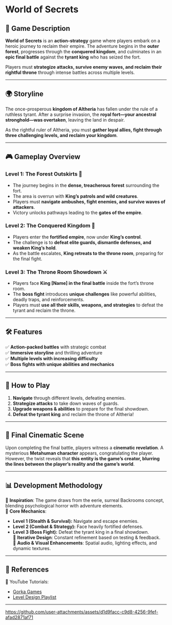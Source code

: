 # World of Secrets  

## 📜 Game Description  
**World of Secrets** is an **action-strategy** game where players embark on a heroic journey to reclaim their empire. The adventure begins in the **outer forest**, progresses through the **conquered kingdom**, and culminates in an **epic final battle** against the **tyrant king** who has seized the fort.  

Players must **strategize attacks, survive enemy waves, and reclaim their rightful throne** through intense battles across multiple levels.  

---

## 🌍 Storyline  
The once-prosperous **kingdom of Altheria** has fallen under the rule of a ruthless tyrant. After a surprise invasion, the **royal fort—your ancestral stronghold—was overtaken**, leaving the land in despair.  

As the rightful ruler of Altheria, you must **gather loyal allies, fight through three challenging levels, and reclaim your kingdom**.  

---

## 🎮 Gameplay Overview  

### **Level 1: The Forest Outskirts** 🌲  
- The journey begins in the **dense, treacherous forest** surrounding the fort.  
- The area is overrun with **King’s patrols and wild creatures**.  
- Players must **navigate ambushes, fight enemies, and survive waves of attackers**.  
- Victory unlocks pathways leading to the **gates of the empire**.  

### **Level 2: The Conquered Kingdom** 🏰  
- Players enter the **fortified empire**, now under **King’s control**.  
- The challenge is to **defeat elite guards, dismantle defenses, and weaken King’s hold**.  
- As the battle escalates, **King retreats to the throne room**, preparing for the final fight.  

### **Level 3: The Throne Room Showdown** ⚔️  
- Players face **King [Name] in the final battle** inside the fort’s throne room.  
- The **boss fight** introduces **unique challenges** like powerful abilities, deadly traps, and reinforcements.  
- Players must **use all their skills, weapons, and strategies** to defeat the tyrant and reclaim the throne.  

---

## 🛠 Features  
✅ **Action-packed battles** with strategic combat  
✅ **Immersive storyline** and thrilling adventure  
✅ **Multiple levels with increasing difficulty**  
✅ **Boss fights with unique abilities and mechanics**  

---

## 📌 How to Play  
1. **Navigate** through different levels, defeating enemies.  
2. **Strategize attacks** to take down waves of guards.  
3. **Upgrade weapons & abilities** to prepare for the final showdown.  
4. **Defeat the tyrant king** and reclaim the throne of Altheria!  

---

## 🎥 Final Cinematic Scene  
Upon completing the final battle, players witness a **cinematic revelation**. A mysterious **Metahuman character** appears, congratulating the player. However, the twist reveals that **this entity is the game’s creator, blurring the lines between the player’s reality and the game’s world**.  

---

## 📊 Development Methodology  
🔹 **Inspiration**: The game draws from the eerie, surreal Backrooms concept, blending psychological horror with adventure elements.  
🔹 **Core Mechanics**:  
   - **Level 1 (Stealth & Survival):** Navigate and escape enemies.  
   - **Level 2 (Combat & Strategy):** Face heavily fortified defenses.  
   - **Level 3 (Boss Fight):** Defeat the tyrant king in a final showdown.  
🔹 **Iterative Design**: Constant refinement based on testing & feedback.  
🔹 **Audio & Visual Enhancements**: Spatial audio, lighting effects, and dynamic textures.  

---

## 📜 References  
📌 YouTube Tutorials:  
- [Gorka Games](https://www.youtube.com/@GorkaGames)  
- [Level Design Playlist](https://www.youtube.com/playlist?list=PLbpvsaHkvGGN2rKxFmP5W-ruQaXUOKweK)  

---











https://github.com/user-attachments/assets/d1d9facc-c9d8-4256-9fef-afad2871af71



